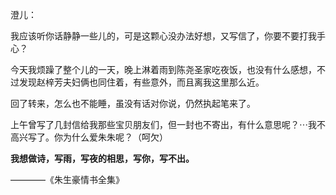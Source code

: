澄儿：  

我应该听你话静静一些儿的，可是这颗心没办法好想，又写信了，你要不要打我手心？  

今天我烦躁了整个儿的一天，晚上淋着雨到陈尧圣家吃夜饭，也没有什么感想，不过发现赵梓芳夫妇俩也同住着，有些意外，而且离我这里那么近。  

回了转来，怎么也不能睡，虽没有话对你说，仍然执起笔来了。  

上午曾写了几封信给我那些宝贝朋友们，但一封也不寄出，有什么意思呢？⋯我不高兴写了。你为什么爱朱朱呢？（呵欠）  

**我想做诗，写雨，写夜的相思，写你，写不出。**  

————《朱生豪情书全集》